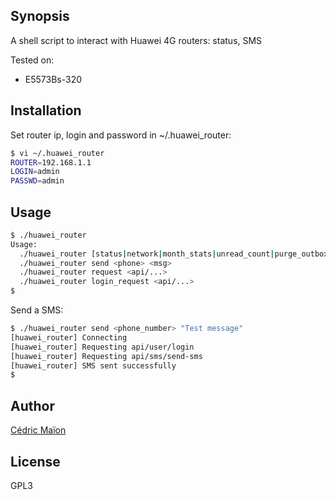 ## Synopsis
A shell script to interact with Huawei 4G routers: status, SMS

Tested on:
* E5573Bs-320

## Installation

Set router ip, login and password in ~/.huawei_router:

```sh
$ vi ~/.huawei_router
ROUTER=192.168.1.1
LOGIN=admin
PASSWD=admin
```


## Usage

```sh
$ ./huawei_router
Usage:
  ./huawei_router [status|network|month_stats|unread_count|purge_outbox]
  ./huawei_router send <phone> <msg>
  ./huawei_router request <api/...>
  ./huawei_router login_request <api/...>
$
```

Send a SMS:

```sh
$ ./huawei_router send <phone_number> "Test message"
[huawei_router] Connecting
[huawei_router] Requesting api/user/login
[huawei_router] Requesting api/sms/send-sms
[huawei_router] SMS sent successfully
$
```


## Author
[Cédric Maïon](https://github.com/cmaion)

## License
GPL3
